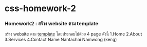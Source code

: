 # css-homework-2
### Homework2 : สร้าง website ตาม template
สร้าง website ตาม [template](https://www.wix.com/website-template/view/html/1905?siteId=bf6aeb61-6d03-4b41-9d17-41510aea2db8&metaSiteId=a82e916a-5f83-4c62-ad07-53c98a45a9e6&originUrl=https%3A%2F%2Fwww.wix.com%2Fwebsite%2Ftemplates&tpClick=view_button) โดยประกอบไปด้วย 4 page ดังนี้
1.Home
2.About
3.Services
4.Contact
Name Nantachai Namwong (keng)